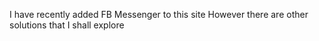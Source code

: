 I have recently added FB Messenger to this site
However there are other solutions that I shall explore